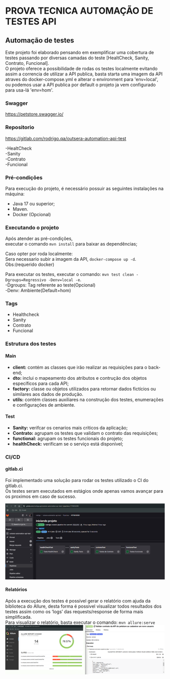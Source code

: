 # PROVA TECNICA AUTOMAÇÃO DE TESTES API


## Automação de testes

Este projeto foi elaborado pensando em exemplificar uma cobertura de testes passando por diversas camadas do teste [HealtCheck, Sanity, Contrato, Funcional].<br> 
O projeto oferece a possibilidade de rodas os testes localmente evitando assim a correncia de utilizar a API publica, basta starta uma imagem da API atraves do docker-compose.yml e alterar o environment para 'env=local',<br>
ou podemos usar a API publica por default o projeto ja vem configurado para usa-lá 'env=hom'.<br>


### Swagger
https://petstore.swagger.io/

### Repositorio
https://gitlab.com/rodrigo.qa/outsera-automation-api-test


-HealtCheck<br>
-Sanity<br>
-Contrato<br>
-Funcional<br>


### Pré-condições

Para execução do projeto, é necessário possuir as seguintes instalações na máquina:
- Java 17 ou superior;
- Maven.
- Docker (Opcional)

### Executando o projeto
Após atender as pré-condições,<br>
executar o comando `mvn install` para baixar as dependências;

Caso opter por roda localmente:<br>
Sera necessario subir a imagem da API, `docker-compose up -d`.<br> 
Obs:(requerido docker)<br>

Para executar os testes, executar o comando: `mvn test clean -Dgroups=Regressivo -Denv=local -e`.<br>
-Dgroups: Tag referente ao teste(Opcional)<br> 
-Denv: Ambiente(Default=hom)<br>

### Tags
- Healthcheck
- Sanity
- Contrato
- Funcional

### Estrutura dos testes

#### Main
- **client:** contém as classes que irão realizar as requisições para o back-end;
- **dto:** inclui o mapeamento dos atributos e contrução dos objetos específicos para cada API;
- **factory:** classe ou objetos utilizados para retornar dados fictícios ou similares aos dados de produção.
- **utils:** contém classes auxiliares na construção dos testes, enumerações e configurações de ambiente.


#### Test
- **Sanity:** verifcar os cenarios mais criticos da aplicação;
- **Contrato:** agrupam os testes que validam o contrato das requisições;
- **functional:** agrupam os testes funcionais do projeto;
- **healthCheck:** verificam se o serviço está disponível;

### CI/CD

#### gitlab.ci
Foi implementado uma soluçâo para rodar os testes utilizado o CI do gitlab.ci.<br>
Os testes seram executados em estágios onde apenas vamos avançar para os proximos em caso de sucesso.

![img_1.png](img_1.png)

#### Relatórios
Após a execução dos testes é possível gerar o relatório com ajuda da biblioteca do Allure, desta forma é possivel visualizar todos resultados dos testes assim como os ‘logs’ das requests/response de forma mais simplificada.<br>
Para visualizar o relatório, basta executar o comando: `mvn allure:serve`<br>
![img.png](img.png)